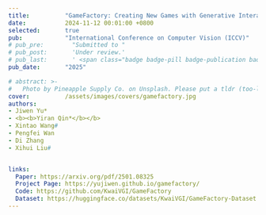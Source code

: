 ```yaml
---
title:          "GameFactory: Creating New Games with Generative Interactive Videos"
date:           2024-11-12 00:01:00 +0800
selected:       true
pub:            "International Conference on Computer Vision (ICCV)"
# pub_pre:        "Submitted to "
# pub_post:       'Under review.'
# pub_last:       ' <span class="badge badge-pill badge-publication badge-success">Spotlight</span>'
pub_date:       "2025"

# abstract: >-
#   Photo by Pineapple Supply Co. on Unsplash. Please put a tldr (too-long-didnt-read, 1~2 sentences) of your publication here. It is not recommended to put the actual abstract here because it is usually too long to fit in. $\LaTeX$ is supported. $a=b+c$.
cover:          /assets/images/covers/gamefactory.jpg
authors: 
- Jiwen Yu*
- <b><b>Yiran Qin*</b></b> 
- Xintao Wang#
- Pengfei Wan
- Di Zhang
- Xihui Liu#


links:
  Paper: https://arxiv.org/pdf/2501.08325
  Project Page: https://yujiwen.github.io/gamefactory/
  Code: https://github.com/KwaiVGI/GameFactory
  Dataset: https://huggingface.co/datasets/KwaiVGI/GameFactory-Dataset
---
```

